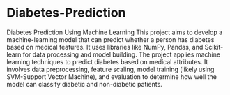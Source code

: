 # Diabetes-Prediction
Diabetes Prediction Using Machine Learning
This project aims to develop a machine-learning model that can predict whether a person has diabetes based on medical features. It uses libraries like NumPy, Pandas, and Scikit-learn for data processing and model building.
The project applies machine learning techniques to predict diabetes based on medical attributes. It involves data preprocessing, feature scaling, model training (likely using SVM-Support Vector Machine), and evaluation to determine how well the model can classify diabetic and non-diabetic patients.
